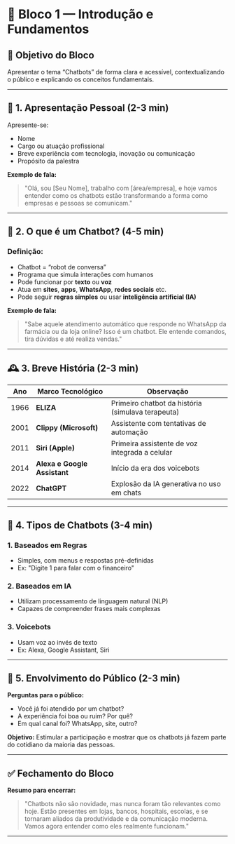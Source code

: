 # 🧩 Bloco 1 — Introdução e Fundamentos

## 🎯 Objetivo do Bloco
Apresentar o tema “Chatbots” de forma clara e acessível, contextualizando o público e explicando os conceitos fundamentais.

---

## 👤 1. Apresentação Pessoal (2-3 min)

Apresente-se:
- Nome
- Cargo ou atuação profissional
- Breve experiência com tecnologia, inovação ou comunicação
- Propósito da palestra

**Exemplo de fala:**
> "Olá, sou [Seu Nome], trabalho com [área/empresa], e hoje vamos entender como os chatbots estão transformando a forma como empresas e pessoas se comunicam."

---

## 🤖 2. O que é um Chatbot? (4-5 min)

### Definição:
- Chatbot = “robot de conversa”
- Programa que simula interações com humanos
- Pode funcionar por **texto** ou **voz**
- Atua em **sites**, **apps**, **WhatsApp**, **redes sociais** etc.
- Pode seguir **regras simples** ou usar **inteligência artificial (IA)**

**Exemplo de fala:**
> "Sabe aquele atendimento automático que responde no WhatsApp da farmácia ou da loja online? Isso é um chatbot. Ele entende comandos, tira dúvidas e até realiza vendas."

---

## 🕰️ 3. Breve História (2-3 min)

| Ano | Marco Tecnológico         | Observação                                  |
|-----|---------------------------|----------------------------------------------|
| 1966 | **ELIZA**                | Primeiro chatbot da história (simulava terapeuta) |
| 2001 | **Clippy (Microsoft)**   | Assistente com tentativas de automação       |
| 2011 | **Siri (Apple)**         | Primeira assistente de voz integrada a celular |
| 2014 | **Alexa e Google Assistant** | Início da era dos voicebots                |
| 2022 | **ChatGPT**              | Explosão da IA generativa no uso em chats    |

---

## 🧠 4. Tipos de Chatbots (3-4 min)

### 1. **Baseados em Regras**
- Simples, com menus e respostas pré-definidas
- Ex: "Digite 1 para falar com o financeiro"

### 2. **Baseados em IA**
- Utilizam processamento de linguagem natural (NLP)
- Capazes de compreender frases mais complexas

### 3. **Voicebots**
- Usam voz ao invés de texto
- Ex: Alexa, Google Assistant, Siri

---

## 💬 5. Envolvimento do Público (2-3 min)

**Perguntas para o público:**
- Você já foi atendido por um chatbot?
- A experiência foi boa ou ruim? Por quê?
- Em qual canal foi? WhatsApp, site, outro?

**Objetivo:** Estimular a participação e mostrar que os chatbots já fazem parte do cotidiano da maioria das pessoas.

---

## ✅ Fechamento do Bloco

**Resumo para encerrar:**
> "Chatbots não são novidade, mas nunca foram tão relevantes como hoje. Estão presentes em lojas, bancos, hospitais, escolas, e se tornaram aliados da produtividade e da comunicação moderna. Vamos agora entender como eles realmente funcionam."

---

